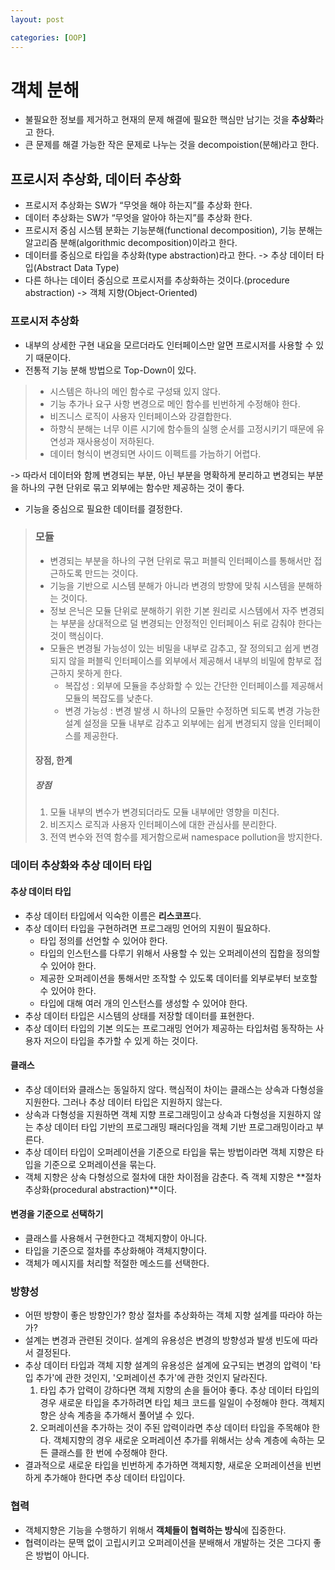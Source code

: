 ```yaml
---
layout: post

categories: [OOP]
---
```


# 객체 분해

- 불필요한 정보를 제거하고 현재의 문제 해결에 필요한 핵심만 남기는 것을 **추상화**라고 한다.
- 큰 문제를 해결 가능한 작은 문제로 나누는 것을 decompoistion(분해)라고 한다.

## 프로시저 추상화, 데이터 추상화
- 프로시저 추상화는 SW가 <q>무엇을 해야 하는지</q>를 추상화 한다.
- 데이터 추상화는 SW가 <q>무엇을 알아야 하는지</q>를 추상화 한다.
- 프로시저 중심 시스템 분화는 기능분해(functional decomposition), 기능 분해는 알고리즘 분해(algorithmic decomposition)이라고 한다.
- 데이터를 중심으로 타입을 추상화(type abstraction)라고 한다. -> 추상 데이터 타입(Abstract Data Type)
- 다른 하나는 데이터 중심으로 프로시저를 추상화하는 것이다.(procedure abstraction) -> 객체 지향(Object-Oriented)

### 프로시저 추상화
- 내부의 상세한 구현 내요을 모르더라도 인터페이스만 알면 프로시저를 사용할 수 있기 때문이다.
- 전통적 기능 분해 방법으로 Top-Down이 있다.
> - 시스템은 하나의 메인 함수로 구성돼 있지 않다.
> - 기능 추가나 요구 사항 변경으로 메인 함수를 빈번하게 수정해야 한다.
> - 비즈니스 로직이 사용자 인터페이스와 강결합한다.
> - 하향식 분해는 너무 이른 시기에 함수들의 실행 순서를 고정시키기 때문에 유연성과 재사용성이 저하된다.
> - 데이터 형식이 변경되면 사이드 이펙트를 가늠하기 어렵다.
>
-> 따라서 데이터와 함께 변경되는 부분, 아닌 부분을 명확하게 분리하고 변경되는 부분을 하나의 구현 단위로 묶고 외부에는 함수만 제공하는 것이 좋다.
- 기능을 중심으로 필요한 데이터를 결정한다.

> ### 모듈
> - 변경되는 부분을 하나의 구현 단위로 묶고 퍼블릭 인터페이스를 통해서만 접근하도록 만드는 것이다.
> - 기능을 기반으로 시스템 분해가 아니라 변경의 방향에 맞춰 시스템을 분해하는 것이다.
> - 정보 은닉은 모듈 단위로 분해하기 위한 기본 원리로 시스템에서 자주 변경되는 부분을 상대적으로 덜 변경되는 안정적인 인터페이스 뒤로 감춰야 한다는 것이 핵심이다.
> - 모듈은 변경될 가능성이 있는 비밀을 내부로 감추고, 잘 정의되고 쉽게 변경되지 않을 퍼블릭 인터페이스를 외부에서 제공해서 내부의 비밀에 함부로 접근하지 못하게 한다.
>     - 복잡성 : 외부에 모듈을 추상화할 수 있는 간단한 인터페이스를 제공해서 모듈의 복잡도를 낮춘다.
>     - 변경 가능성 : 변경 발생 시 하나의 모듈만 수정하면 되도록 변경 가능한 설계 설정을 모듈 내부로 감추고 외부에는 쉽게 변경되지 않을 인터페이스를 제공한다.
>
> #### 장점, 한계
> ##### 장점
> 1. 모듈 내부의 변수가 변경되더라도 모듈 내부에만 영향을 미친다.
> 2. 비즈지스 로직과 사용자 인터페이스에 대한 관심사를 분리한다.
> 3. 전역 변수와 전역 함수를 제거함으로써 namespace pollution을 방지한다.
>

### 데이터 추상화와 추상 데이터 타입
#### 추상 데이터 타입
- 추상 데이터 타입에서 익숙한 이름은 **리스코프**다.
- 추상 데이터 타입을 구현하려면 프로그래밍 언어의 지원이 필요하다.
    - 타입 정의를 선언할 수 있어야 한다.
    - 타입의 인스턴스를 다루기 위해서 사용할 수 있는 오퍼레이션의 집합을 정의할 수 있어야 한다.
    - 제공한 오퍼레이션을 통해서만 조작할 수 있도록 데이터를 외부로부터 보호할 수 있어야 한다.
    - 타입에 대해 여러 개의 인스턴스를 생성할 수 있어야 한다.
- 추상 데이터 타입은 시스템의 상태를 저장할 데이터를 표현한다.
- 추상 데이터 타입의 기본 의도는 프로그래밍 언어가 제공하는 타입처럼 동작하는 사용자 저으이 타입을 추가할 수 있게 하는 것이다.

#### 클래스
- 추상 데이터와 클래스는 동일하지 않다. 핵심적이 차이는 클래스는 상속과 다형성을 지원한다. 그러나 추상 데이터 타입은 지원하지 않는다.
- 상속과 다형성을 지원하면 객체 지향 프로그래밍이고 상속과 다형성을 지원하지 않는 추상 데이터 타입 기반의 프로그래밍 패러다임을 객체 기반 프로그래밍이라고 부른다.
- 추상 데이터 타입이 오퍼레이션을 기준으로 타입을 묶는 방법이라면 객체 지향은 타입을 기준으로 오퍼레이션을 묶는다.
- 객체 지향은 상속 다형성으로 절차에 대한 차이점을 감춘다. 즉 객체 지향은 **절차 추상화(procedural abstraction)**이다.


#### 변경을 기준으로 선택하기
- 클래스를 사용해서 구현한다고 객체지향이 아니다.
- 타입을 기준으로 절차를 추상화해야 객체지향이다.
- 객체가 메시지를 처리할 적절한 메소드를 선택한다.

### 방향성
- 어떤 방향이 좋은 방향인가? 항상 절차를 추상화하는 객체 지향 설계를 따라야 하는가?
- 설계는 변경과 관련된 것이다. 설계의 유용성은 변경의 방향성과 발생 빈도에 따라서 결정된다.
- 추상 데이터 타입과 객체 지향 설계의 유용성은 설계에 요구되는 변경의 압력이 '타입 추가'에 관한 것인지, '오퍼레이션 추가'에 관한 것인지 달라진다.
    1. 타입 추가 압력이 강하다면 객체 지향의 손을 들어야 좋다. 추상 데이터 타입의 경우 새로운 타입을 추가하려면 타입 체크 코드를 일일이 수정해야 한다. 객체지향은 상속 계층을 추가해서 풀어낼 수 있다.
    2. 오퍼레이션을 추가하는 것이 주된 압력이라면 추상 데이터 타입을 주목해야 한다. 객체지향의 경우 새로운 오퍼레이션 추가를 위해서는 상속 계층에 속하는 모든 클래스를 한 번에 수정해야 한다.
- 결과적으로 새로운 타입을 빈번하게 추가하면 객체지향, 새로운 오퍼레이션을 빈번하게 추가해야 한다면 추상 데이터 타입이다.

### 협력
- 객체지향은 기능을 수행하기 위해서 **객체들이 협력하는 방식**에 집중한다.
- 협력이라는 문맥 없이 고립시키고 오퍼레이션을 분배해서 개발하는 것은 그다지 좋은 방법이 아니다.